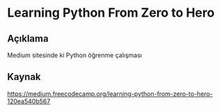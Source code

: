 # Learning  Python From  Zero to Hero

## Açıklama

Medium sitesinde ki Python öğrenme çalışması 

## Kaynak

https://medium.freecodecamp.org/learning-python-from-zero-to-hero-120ea540b567
